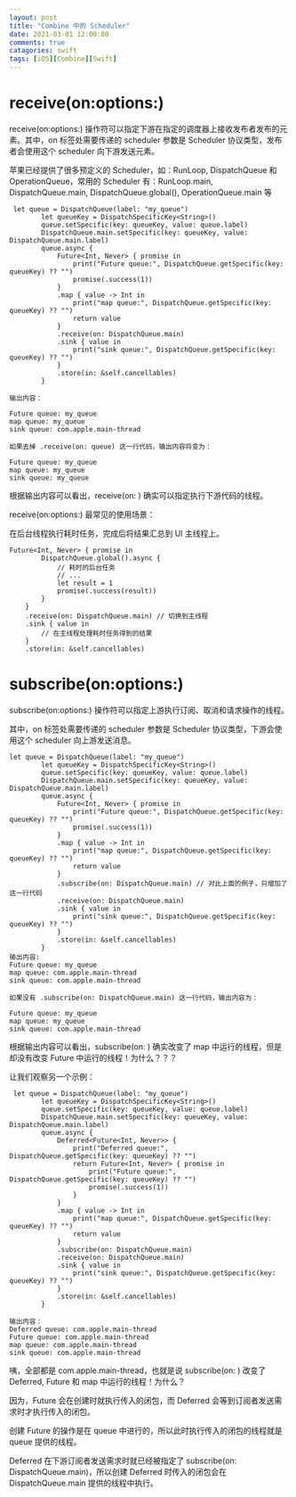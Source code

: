 ```yaml
---
layout: post
title: "Combine 中的 Scheduler"
date: 2021-03-01 12:00:00
comments: true
catagories: swift
tags: [iOS][Combine][Swift]
---
```


# receive(on:options:)
receive(on:options:) 操作符可以指定下游在指定的调度器上接收发布者发布的元素。其中，on 标签处需要传递的 scheduler 参数是 Scheduler 协议类型，发布者会使用这个 scheduler 向下游发送元素。
<!--more-->

苹果已经提供了很多预定义的 Scheduler，如：RunLoop, DispatchQueue 和 OperationQueue，常用的 Scheduler 有：RunLoop.main, DispatchQueue.main, DispatchQueue.global(), OperationQueue.main 等
```
 let queue = DispatchQueue(label: "my_queue")
        let queueKey = DispatchSpecificKey<String>()
        queue.setSpecific(key: queueKey, value: queue.label)
        DispatchQueue.main.setSpecific(key: queueKey, value: DispatchQueue.main.label)
        queue.async {
            Future<Int, Never> { promise in
                print("Future queue:", DispatchQueue.getSpecific(key: queueKey) ?? "")
                promise(.success(1))
            }
            .map { value -> Int in
                print("map queue:", DispatchQueue.getSpecific(key: queueKey) ?? "")
                return value
            }
            .receive(on: DispatchQueue.main)
            .sink { value in
                print("sink queue:", DispatchQueue.getSpecific(key: queueKey) ?? "")
            }
            .store(in: &self.cancellables)
        }

输出内容：

Future queue: my_queue
map queue: my_queue
sink queue: com.apple.main-thread

如果去掉 .receive(on: queue) 这一行代码，输出内容将变为：

Future queue: my_queue
map queue: my_queue
sink queue: my_queue
```
根据输出内容可以看出，receive(on: ) 确实可以指定执行下游代码的线程。

 

receive(on:options:) 最常见的使用场景：

在后台线程执行耗时任务，完成后将结果汇总到 UI 主线程上。
```
Future<Int, Never> { promise in
        DispatchQueue.global().async {
            // 耗时的后台任务
            // ...
            let result = 1
            promise(.success(result))
        }
    }
    .receive(on: DispatchQueue.main) // 切换到主线程
    .sink { value in
        // 在主线程处理耗时任务得到的结果
    }
    .store(in: &self.cancellables)
```

# subscribe(on:options:)

subscribe(on:options:) 操作符可以指定上游执行订阅、取消和请求操作的线程。

其中，on 标签处需要传递的 scheduler 参数是 Scheduler 协议类型，下游会使用这个 scheduler 向上游发送消息。

```
let queue = DispatchQueue(label: "my_queue")
        let queueKey = DispatchSpecificKey<String>()
        queue.setSpecific(key: queueKey, value: queue.label)
        DispatchQueue.main.setSpecific(key: queueKey, value: DispatchQueue.main.label)
        queue.async {
            Future<Int, Never> { promise in
                print("Future queue:", DispatchQueue.getSpecific(key: queueKey) ?? "")
                promise(.success(1))
            }
            .map { value -> Int in
                print("map queue:", DispatchQueue.getSpecific(key: queueKey) ?? "")
                return value
            }
            .subscribe(on: DispatchQueue.main) // 对比上面的例子，只增加了这一行代码
            .receive(on: DispatchQueue.main)
            .sink { value in
                print("sink queue:", DispatchQueue.getSpecific(key: queueKey) ?? "")
            }
            .store(in: &self.cancellables)
        }
输出内容:
Future queue: my_queue
map queue: com.apple.main-thread
sink queue: com.apple.main-thread

如果没有 .subscribe(on: DispatchQueue.main) 这一行代码，输出内容为：

Future queue: my_queue
map queue: my_queue
sink queue: com.apple.main-thread
```
根据输出内容可以看出，subscribe(on: ) 确实改变了 map 中运行的线程，但是却没有改变 Future 中运行的线程！为什么？？？

让我们观察另一个示例：

```
 let queue = DispatchQueue(label: "my_queue")
        let queueKey = DispatchSpecificKey<String>()
        queue.setSpecific(key: queueKey, value: queue.label)
        DispatchQueue.main.setSpecific(key: queueKey, value: DispatchQueue.main.label)
        queue.async {
            Deferred<Future<Int, Never>> {
                print("Deferred queue:", DispatchQueue.getSpecific(key: queueKey) ?? "")
                return Future<Int, Never> { promise in
                    print("Future queue:", DispatchQueue.getSpecific(key: queueKey) ?? "")
                    promise(.success(1))
                }
            }
            .map { value -> Int in
                print("map queue:", DispatchQueue.getSpecific(key: queueKey) ?? "")
                return value
            }
            .subscribe(on: DispatchQueue.main)
            .receive(on: DispatchQueue.main)
            .sink { value in
                print("sink queue:", DispatchQueue.getSpecific(key: queueKey) ?? "")
            }
            .store(in: &self.cancellables)
        }

输出内容：
Deferred queue: com.apple.main-thread
Future queue: com.apple.main-thread
map queue: com.apple.main-thread
sink queue: com.apple.main-thread
```
咦，全部都是 com.apple.main-thread，也就是说 subscribe(on: ) 改变了 Deferred, Future 和 map 中运行的线程！为什么？

因为，Future 会在创建时就执行传入的闭包，而 Deferred 会等到订阅者发送需求时才执行传入的闭包。

创建 Future 的操作是在 queue 中进行的，所以此时执行传入的闭包的线程就是 queue 提供的线程。

Deferred 在下游订阅者发送需求时就已经被指定了 subscribe(on: DispatchQueue.main)，所以创建 Deferred 时传入的闭包会在 DispatchQueue.main 提供的线程中执行。